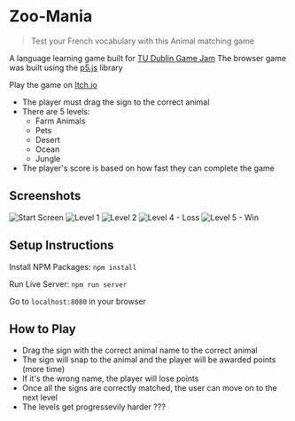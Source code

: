 # Zoo-Mania
> Test your French vocabulary with this Animal matching game

A language learning game built for [TU Dublin Game Jam](https://itch.io/jam/tudublin-game-jam-2023) 
The browser game was built using the [p5.js](https://p5js.org/) library

Play the game on [Itch.io](https://a-elmahmi.itch.io/zoo-mania)

- The player must drag the sign to the correct animal
- There are 5 levels:
    - Farm Animals
    - Pets
    - Desert
    - Ocean
    - Jungle
- The player's score is based on how fast they can complete the game

## Screenshots
![Start Screen](https://github.com/A-ElMahmi/zoo-mania/screenshots/itch-thumbnail.jpg)
![Level 1](https://github.com/A-ElMahmi/zoo-mania/screenshots/level1.png)
![Level 2](https://github.com/A-ElMahmi/zoo-mania/screenshots/level2.png)
![Level 4 - Loss](https://github.com/A-ElMahmi/zoo-mania/screenshots/level4-loss.png)
![Level 5 - Win](https://github.com/A-ElMahmi/zoo-mania/screenshots/level5-win.png)

## Setup Instructions
Install NPM Packages:
`npm install`

Run Live Server:
`npm run server`

Go to `localhost:8080` in your browser

## How to Play
- Drag the sign with the correct animal name to the correct animal
- The sign will snap to the animal and the player will be awarded points (more time)
- If it's the wrong name, the player will lose points
- Once all the signs are correctly matched, the user can move on to the next level
- The levels get progressevily harder ???